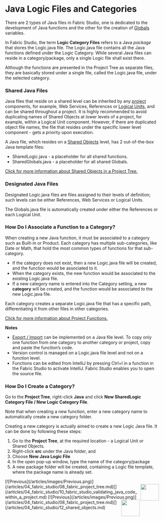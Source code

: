 

# Java Logic Files and Categories

There are 2 types of Java files in Fabric Studio, one is dedicated to the development of Java functions and the other for the creation of [Globals](/articles/08_globals/01_globals_overview.md) variables. 

In Fabric Studio, the term **Logic Category Files** refers to a Java *package* that stores the Logic.java file. The Logic.java file contains all the Java functions defined under the Logic Category. While several Java files can reside in a category/package, only a single Logic file shall exist there.

<studio>Although the functions are presented in the Project Tree as separate files, they are basically stored under a single file, called the Logic.java file, under the selected category. </studio> 

### Shared Java Files
Java files that reside on a shared level can be inherited by any [project](/articles/04_fabric_studio/08_fabric_project_tree.md) components, for example, Web Services, References or [Logical Units](/articles/03_logical_units/02_create_a_logical_unit_flow.md), and can be shared throughout a project.
It is highly recommended to avoid duplicating names of Shared Objects at lower levels of a project, for example, within a Logical Unit component. However, if there are duplicated object file names, the file that resides under the specific lower level component - gets a priority upon execution.

A Java file, which resides on a [Shared Objects](/articles/04_fabric_studio/12_shared_objects.md) level, has 2 out-of-the-box Java template files:
* SharedLogic.java - a placeholder for all shared functions. 
* SharedGlobals.java - a placeholder for all shared Globals. 

[Click for more information about Shared Objects in a Project Tree.](/articles/04_fabric_studio/12_shared_objects.md)

### Designated Java Files

Designated Logic.java files are files assigned to their levels of definition; such levels can be either References, Web Services or Logical Units.

The Globals.java file is automatically created under either the References or each Logical Unit.

<studio>

### How Do I Associate a Function to a Category?

When creating a new Java function, it must be associated to a category such as Built-in or Product. Each category has multiple sub-categories, like Date or Math, that hold the most common types of functions for that sub-category.

* If the category does not exist, then a new Logic.java file will be created, and the function would be associated to it.
* When the category exists, the new function would be associated to the existing Logic.java file.
* If a new category name is entered into the Category setting, a new **category** will be created, and the function would be associated to the new Logic.java file.

Each category creates a separate Logic.java file that has a specific path, differentiating it from other files in other categories.

[Click for more information about Project Functions.](/articles/07_table_population/08_project_functions.md)

**Notes** 

* [Export / Import](/articles/04_fabric_studio/11_fabric_studio_exporting_and_importing%20a_fabric_project.md) can be implemented on a Java file level. To copy only one function from one category to another category or project, copy and paste the function’s code. 
* Version control is managed on a Logic.java file level and not on a function level. 
* Functions can be edited from IntelliJ by pressing Ctrl+I in a function in the Fabric Studio to activate IntelliJ. Fabric Studio enables you to open the source file.

</studio>

### How Do I Create a Category?

<studio>

Go to the **Project Tree**, right-click **Java** and click **New SharedLogic Category File / New Logic Category File**.

Note that when creating a new function, enter a new category name to automatically create a new category folder.

</studio>

<web>

Creating a new category is actually aimed to create a new Logic Java file. It can be done by following these steps:

1. Go to the **Project Tree**, at the required location - a Logical Unit or Shared Objects.
2. Right-click **src** under the Java folder, and 
3. Choose **New Java Logic File**
4. In the open pop-up window, type the name of the category/package
5. A new package folder will be created, containing a Logic file template, where the package name is already set. 

</web>
<studio>
[![Previous](/articles/images/Previous.png)](/articles/04_fabric_studio/08_fabric_project_tree.md)[<img align="right" width="60" height="54" src="/articles/images/Next.png">](/articles/04_fabric_studio/10_fabric_studio_validating_java_code_within_a_project.md)
</studio>
<web>
[![Previous](/articles/images/Previous.png)](/articles/04_fabric_studio/08_fabric_project_tree.md)[<img align="right" width="60" height="54" src="/articles/images/Next.png">](/articles/04_fabric_studio/12_shared_objects.md)
</web>
